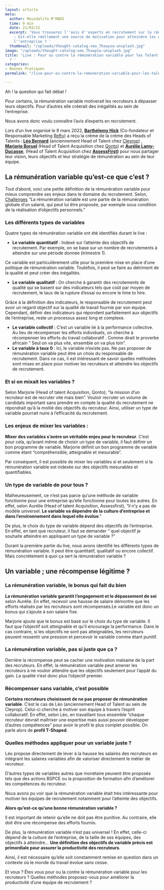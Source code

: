 ```yaml
---
layout: article
meta:
  author: Mouzdalifa M'MADI
  time: 9 min
  date: 21/03/22
  excerpt: 'Vous trouverez l''avis d''experts en recrutement sur la rémunération variable
    : Est-elle réellement une source de motivation pour atteindre les objectifs de
    l''entreprise ? '
  thumbnail: "/uploads/thought-catalog-xeo_7hswysa-unsplash.jpg"
image: "/uploads/thought-catalog-xeo_7hswysa-unsplash.jpg"
title: 'Live : Pour ou contre la rémunération variable pour les Talent Acquisition
  ? '
categories:
- Bonnes Pratiques
permalink: "/live-pour-ou-contre-la-remuneration-variable-pour-les-talent-acquisition/"

---
```

Ah ! la question qui fait débat !

Pour certains, la rémunération variable motiverait les recruteurs à dépasser leurs objectifs. Pour d’autres elle créerait des inégalités au sein de l’entreprise.

Nous avons donc voulu connaître l’avis d’experts en recrutement.

Lors d’un live organisé le 9 mars 2022, [**Barthélemy Hick**](https://www.linkedin.com/in/barthelemyhick/ "Barthélemy Hick Profil Linkedin") (Co-fondateur et Responsable Marketing [Refty](https://refty.co/ "Site Refty")) a reçu la crème de la crème des Heads of Talents : [**Léo Bernard**](https://www.linkedin.com/in/leo-recrutement/ "Léo Bernard Profil Linkedin") (anciennement Head of Talent chez [Cleyrop](https://cleyrop.com/ "Site Cleyrop ")) , [**Marjorie Boruel**](https://www.linkedin.com/in/boruelmarjorie/ "Marjorie Boruel Profil Linkedin") (Head of Talent Acquisition chez [Qonto](https://qonto.com/fr "Site Qonto")) et [**Aurélie Lamy-Ducasse**](https://www.linkedin.com/in/aurelie-lamy-ducasse/ "Aurélie Lamy-Ducasse Profil Linkedin"), (Head of Talent Acquisition chez [**AssessFirst**](https://www.assessfirst.com/fr/ "Site Assessfirst")**)** pour nous partager leur vision, leurs objectifs et leur stratégie de rémunération au sein de leur équipe.

## La rémunération variable qu’est-ce que c’est ?

Tout d’abord, voici une petite définition de la rémunération variable pour mieux comprendre ses enjeux dans le domaine du recrutement. Selon, [Challenges](https://www.challenges.fr/tag_lexique-economique/remuneration-variable_5306/) “La rémunération variable est une partie de la rémunération globale d’un salarié, qui peut lui être proposée, par exemple sous condition de la réalisation d’objectifs personnels.”

### Les différents types de variables

Quatre types de rémunération variable ont été identifiés durant le live :

* **Le variable quantitatif** : Indexé sur l’atteinte des objectifs de recrutement. Par exemple, on se base sur un nombre de recrutements à atteindre sur une période donnée (trimestre 1).

Ce variable est particulièrement utile pour la première mise en place d’une politique de rémunération variable. Toutefois, il peut se faire au détriment de la qualité et peut créer des inégalités.

* **Le variable qualitatif** : On cherche à garantir des recrutements de qualité qui se basent sur des indicateurs tels que coût par moyen de recrutement, le taux de la rupture d’essai ou encore le time to hire.

Grâce à la définition des indicateurs, le responsable de recrutement peut avoir un regard objectif sur la qualité de travail fournie par son équipe. Cependant, définir des indicateurs qui répondent parfaitement aux objectifs de l’entreprise, reste un processus assez long et complexe.

* **Le variable collectif** : C’est un variable lié à la performance collective. Au lieu de récompenser les efforts individuels, on cherche à récompenser les efforts du travail collaboratif . Comme dirait le proverbe africain “ Seul on va plus vite, ensemble on va plus loin”.
* **Le variable à taux 0** : Ici, le variable n’existe pas. Ne pas proposer de rémunération variable peut être un choix du responsable de recrutement. Dans ce cas, il est intéressant de savoir quelles méthodes sont mises en place pour motiver les recruteurs et atteindre les objectifs de recrutement.

### Et si on mixait les variables ?

Selon Marjorie (Head of talent Acquisition, Qonto); “la mission d’un recruteur est de recruter vite mais bien”. Vouloir recruter un volume de candidats important sans prendre en compte la qualité du recrutement ne répondrait qu’à la moitié des objectifs du recruteur. Ainsi, utiliser un type de variable pourrait nuire à l’efficacité du recrutement.

### Les enjeux de mixer les variables :

**Mixer des variables s’avère un véritable enjeu pour le recruteur**. C’est pour cela, qu’avant même de choisir un type de variable, il faut définir un bon programme de variable. Marjorie définit un bon programme de variable comme étant “compréhensible, atteignable et mesurable”.

Par conséquent, il est possible de mixer les variables si et seulement si la rémunération variable est indexée sur des objectifs mesurables et quantifiables.

### Un type de variable de pour tous ?

Malheureusement, ce n’est pas parce qu’une méthode de variable fonctionne pour une entreprise qu’elle fonctionne pour toutes les autres. En effet, selon Aurélie (Head of talent Acquisition, Assessfirst), “il n’y a pas de modèle universel. **Le variable va dépendre de la culture d’entreprise et dans l’environnement dans lequel elle évolue**.”

De plus, le choix du type de variable dépend des objectifs de l’entreprise. En effet, en tant que recruteur, il faut se demander “ quel objectif je souhaite atteindre en appliquant un type de variable ?”

Durant la première partie du live, nous avons identifié les différents types de rémunération variable. Il peut être quantitatif, qualitatif ou encore collectif. Mais concrètement à quoi ça sert la rémunération variable ?

## Un variable ; une récompense légitime ?

### La rémunération variable, le bonus qui fait du bien

**La rémunération variable garantit l’engagement et le dépassement de soi** selon Aurélie. En effet, recevoir une hausse de salaire démontre que les efforts réalisés par les recruteurs sont récompensés.Le variable est donc un bonus qui s’ajoute à son salaire fixe.

Marjorie ajoute que le bonus est basé sur le choix du type de variable. Il faut que l’objectif soit atteignable et qu’il encourage la performance. Dans le cas contraire, si les objectifs ne sont pas atteignables, les recruteurs peuvent ressentir une pression et percevoir le variable comme étant punitif.

### La rémunération variable, pas si juste que ça ?

Derrière la récompense peut se cacher une motivation malsaine de la part des recruteurs. En effet, la rémunération variable peut amener les recruteurs à ne vouloir attendre que les objectifs seulement pour l’appât du gain. La qualité n’est donc plus l’objectif premier.

### Récompenser sans variable, c’est possible

**Certains recruteurs choisissent de ne pas proposer de rémunération variable**. C’est le cas de Léo (anciennement Head of Talent au sein de Cleyrop). Celui-ci cherche à motiver son équipe à travers l’esprit collaboratif. En effet, selon Léo, en travaillant tous ensemble “chaque recruteur devrait maîtriser une expertise mais aussi pouvoir développer d’autres compétences” pour avoir le profil le plus complet possible. On parle alors de **profil T-Shaped**.

### Quelles méthodes appliquer pour un variable juste ?

Léo propose directement de lever à la hausse les salaires des recruteurs en intégrant les salaires variables afin de valoriser directement le métier de recruteur.

D’autres types de variables autres que monétaire peuvent être proposés tels que des actions BSPCE ou la proposition de formation afin d’améliorer les compétences du recruteur.

Nous avons pu voir que la rémunération variable était très intéressante pour motiver les équipes de recrutement notamment pour l’atteinte des objectifs.

**Alors qu’est-ce qu’une bonne rémunération variable ?**

Il est important de retenir qu’elle ne doit pas être punitive. Au contraire, elle doit être une récompense des efforts fournis.

De plus, la rémunération variable n’est pas universel ! En effet, celle-ci dépend de la culture de l’entreprise, de la taille de ses équipes, des objectifs à atteindre... **Une définition des objectifs de variable précis est primordiale pour assurer la productivité des recruteurs**.

Ainsi, il est nécessaire qu’elle soit constamment remise en question dans un contexte où le monde du travail évolue sans cesse.

Et vous ? Êtes vous pour ou la contre la rémunération variable pour les recruteurs ? Quelles méthodes proposez-vous pour améliorer la productivité d’une équipe de recrutement ?